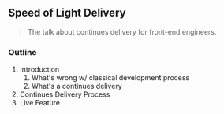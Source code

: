 ## Speed of Light Delivery 

> The talk about continues delivery for front-end engineers.

### Outline
1. Introduction
    1. What's wrong w/ classical development process
    2. What's a continues delivery
2. Continues Delivery Process
3. Live Feature
